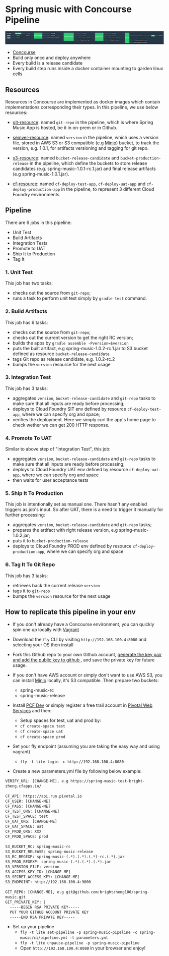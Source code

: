 # Spring music with Concourse Pipeline

![](images/pipeline.png)

* [Concourse](http://councourse.ci)
* Build only once and deploy anywhere
* Every build is a release candidate
* Every build step runs inside a docker container mounting to garden linux cells

## Resources

Resources in Concourse are implemented as docker images which contain implementations corresponding their types. In this pipeline, we use below resources:

- [git-resource](https://github.com/concourse/git-resource): named `git-repo` in the pipeline, which is where Spring Music App is hosted, be it in on-prem or in Github.

- [semver-resource](https://github.com/concourse/semver-resource): named `version` in the pipeline, which uses a version file, stored in AWS S3 or S3 compatible (e.g [Minio](https://www.minio.io/)) bucket, to track the version, e.g. 1.0.1, for artifacts versioning and tagging for git repo.

- [s3-resource](https://github.com/concourse/s3-resource): named `bucket-release-candidate` and `bucket-production-release` in the pipeline, which define the buckets to store release candidates (e.g. spring-music-1.0.1-rc.1.jar) and final release artifacts (e.g spring-music-1.0.1.jar).

- [cf-resource](https://github.com/concourse/cf-resource): named `cf-deploy-test-app`, `cf-deploy-uat-app` and `cf-deploy-production-app` in the pipeline, to represent 3 different Cloud Foundry environments  


## Pipeline

There are 6 jobs in this pipeline:
- Unit Test
- Build Artifacts
- Integration Tests
- Promote to UAT
- Ship It to Production
- Tag It

### 1. Unit Test

This job has two tasks:
* checks out the source from `git-repo`;
* runs a task to perform unit test simply by `gradle test` command.


### 2. Build Artifacts

This job has 6 tasks:
* checks out the source from `git-repo`;
* checks out the current version to get the right RC version;
* builds the apps by `gradle assemble -Pversion=$version`
* puts the built artifact, e.g spring-music-1.0.2-rc.1.jar to S3 bucket defined as resource `bucket-release-candidate`
* tags Git repo as release candidate, e.g. 1.0.2-rc.2
* bumps the `version` resource for the next usage

### 3. Integration Test

This job has 3 tasks:
* aggregates `version`, `bucket-release-candidate` and `git-repo` tasks to make sure that all inputs are ready before processing;
* deploys to Cloud Foundry SIT env defined by resource `cf-deploy-test-app`, where we can specify org and space;
* verifies the deployment. Here we simply curl the app's home page to check wether we can get 200 HTTP response.

### 4. Promote To UAT

Similar to above step of "Integration Test", this job:
* aggregates `version`, `bucket-release-candidate` and `git-repo` tasks to make sure that all inputs are ready before processing;
* deploys to Cloud Foundry UAT env defined by resource `cf-deploy-uat-app`, where we can specify org and space
* then waits for user acceptance tests

### 5. Ship It To Production

This job is intentionally set as manual one. There hasn't any enabled triggers as job's input. So after UAT, there is a need to trigger it manually for further processing:
* aggregates `version`, `bucket-release-candidate` and `git-repo` tasks;
* prepares the artifact with right release version, e.g spring-music-1.0.2.jar;
* puts it to `bucket-production-release`
* deploys to Cloud Foundry PROD env defined by resource `cf-deploy-production-app`, where we can specify org and space

### 6. Tag It To Git Repo

This job has 3 tasks:
* retrieves back the current release `version`
* tags it to `git-repo`
* bumps the `version` resource for the next usage


## How to replicate this pipeline in your env

* If you don't already have a Concourse environment, you can quickly spin one up locally with [Vagrant](https://concourse.ci/vagrant.html])

* Download the `fly` CLI by visiting `http://192.168.100.4:8080` and selecting your OS then install

* Fork this Github repo to your own Github account, [ generate the key pair and add the public key to github ](https://help.github.com/articles/generating-ssh-keys/), and save the private key for future usage.

* If you don't have AWS account or simply don't want to use AWS S3, you can install [Minio](https://www.minio.io/) locally, it's S3 compatible. Then prepare two buckets:
  * spring-music-rc
  * spring-music-release

* Install [PCF Dev](http://pivotal.io/pcf-dev) or simply register a free trail account in [Pivotal Web Services](https://pws.pivotal.io/) and then:
  * Setup spaces for test, uat and prod by:
  * `cf create-space test`
  * `cf create-space uat`
  * `cf create-space prod`


* Set your fly endpoint (assuming you are taking the easy way and using vagrant)

  * `fly -t lite login -c http://192.168.100.4:8080`

* Create a new parameters.yml file by following below example:

```
VERIFY_URL: [CHANGE-ME], e.g https://spring-music-test-bright-zheng.cfapps.io/

CF_API: https://api.run.pivotal.io
CF_USER: [CHANGE-ME]
CF_PASS: [CHANGE-ME]
CF_TEST_ORG: [CHANGE-ME]
CF_TEST_SPACE: test
CF_UAT_ORG: [CHANGE-ME]
CF_UAT_SPACE: uat
CF_PROD_ORG: XXX
CF_PROD_SPACE: prod

S3_BUCKET_RC: spring-music-rc
S3_BUCKET_RELEASE: spring-music-release
S3_RC_REGEXP: spring-music-(.*).(.*).(.*)-rc.(.*).jar
S3_PROD_REGEXP: spring-music-(.*).(.*).(.*).jar
S3_VERSION_FILE: version
S3_ACCESS_KEY_ID: [CHANGE-ME]
S3_SECRET_ACCESS_KEY: [CHANGE-ME]
S3_ENDPOINT: http://192.168.100.4:9000

GIT_REPO: [CHANGE-ME], e.g git@github.com:brightzheng100/spring-music.git
GIT_PRIVATE_KEY: |
  -----BEGIN RSA PRIVATE KEY-----
  PUT YOUR GITHUB ACCOUNT PRIVATE KEY
  -----END RSA PRIVATE KEY-----

```

  * Set up your pipeline
    * `fly -t lite set-pipeline -p spring-music-pipeline -c spring-music/ci/pipeline.yml -l parameters.yml`
    * `fly -t lite unpause-pipeline -p spring-music-pipeline`
    * Open `http://192.168.100.4:8080` in your browser and enjoy!
